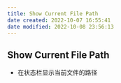 ```yaml
---
title: Show Current File Path
date created: 2022-10-07 16:55:41
date modified: 2022-10-08 23:56:13
---
```

## Show Current File Path

- 在状态栏显示当前文件的路径
